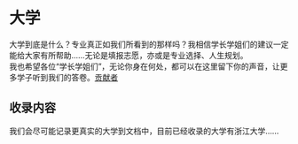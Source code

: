 # 大学
大学到底是什么？专业真正如我们所看到的那样吗？我相信学长学姐们的建议一定能给大家有所帮助……无论是填报志愿，亦或是专业选择、人生规划。  
我也希望各位“学长学姐们”，无论你身在何处，都可以在这里留下你的声音，让更多学子听到我们的答卷。[贡献者]()

## 收录内容
我们会尽可能记录更真实的大学到文档中，目前已经收录的大学有浙江大学……